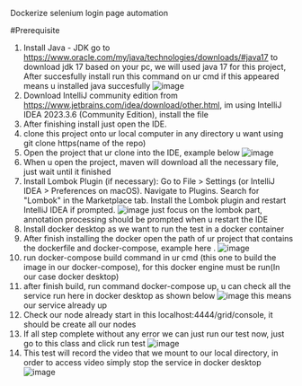 Dockerize selenium login page automation

#Prerequisite 
1. Install Java - JDK
   go to https://www.oracle.com/my/java/technologies/downloads/#java17 to download jdk 17 based on your pc, we will used java 17 for this project, After succesfully install run this command on ur cmd if this appeared means u 
   installed java succesfully
     ![image](https://github.com/user-attachments/assets/e436b1c4-1f9b-40c6-8ebe-f917664e3c55)
2. Download IntelliJ community edition from https://www.jetbrains.com/idea/download/other.html, im using IntelliJ IDEA 2023.3.6 (Community Edition), install the file
3. After finishing install just open the IDE.
4. clone this project onto ur local computer in any directory u want using git clone https(name of the repo)
5. Open the project that ur clone into the IDE, example below
   ![image](https://github.com/user-attachments/assets/e0013de2-b027-4433-8a5d-4649491f7de0)
6. When u open the project, maven will download all the necessary file, just wait until it finished   
7. Install Lombok Plugin (if necessary):
   Go to File > Settings (or IntelliJ IDEA > Preferences on macOS).
   Navigate to Plugins.
   Search for "Lombok" in the Marketplace tab.
   Install the Lombok plugin and restart IntelliJ IDEA if prompted.
   ![image](https://github.com/user-attachments/assets/b14172f0-967a-4dc2-a7bf-7cbfcfb79c47)
   just focus on the lombok part, annotation processing should be prompted when u restart the IDE
8. Install docker desktop as we want to run the test in a docker container
9. After finish installing the docker open the path of ur project that contains the dockerfile and docker-compose, example here
. ![image](https://github.com/user-attachments/assets/d353cedd-5908-4e32-a7e2-91d50c73f228)
10. run docker-compose build command in ur cmd (this one to build the image in our docker-compose), for this docker engine must be run(In our case docker desktop)
11. after finish build, run command docker-compose up, u can check all the service run here in docker desktop as shown below
   ![image](https://github.com/user-attachments/assets/6bc3027e-f2a6-4d9d-924d-031ec1240038)
   this means our service already up
12. Check our node already start in this localhost:4444/grid/console, it should be create all our nodes
13. If all step complete without any error we can just run our test now, just go to this class and click run test
   ![image](https://github.com/user-attachments/assets/151f5e6c-cd6c-49b9-9d40-bef00f7c83b3)
14. This test will record the video that we mount to our local directory, in order to access video simply stop the service in docker desktop
    ![image](https://github.com/user-attachments/assets/456dcae9-e3ba-441e-a0b3-45a06aa77dd3)



 

   

